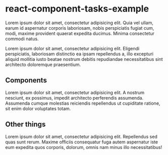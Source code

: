 # react-component-tasks-example

Lorem ipsum dolor sit amet, consectetur adipisicing elit. Quia vel ullam, earum id aspernatur corporis laboriosam, nobis perspiciatis fugiat cum, modi, maxime provident quaerat expedita ducimus. Minima consectetur commodi natus.

Lorem ipsum dolor sit amet, consectetur adipisicing elit. Eligendi perspiciatis, laboriosam distinctio ea ipsam repellendus a, illo excepturi aliquid mollitia iusto beatae nostrum debitis repudiandae necessitatibus sint architecto doloremque praesentium.

## Components

Lorem ipsum dolor sit amet, consectetur adipisicing elit. A nostrum nesciunt, ex possimus, impedit architecto perferendis assumenda. Assumenda cumque molestias reiciendis repellendus ut cupiditate ratione, sit enim dolor voluptates totam.

<!-- react-components-docs -->

## Other things

Lorem ipsum dolor sit amet, consectetur adipisicing elit. Repellendus sed quas sunt rerum. Maxime officiis consequatur fuga autem aspernatur iste eum expedita quos corporis, dolorum, omnis nam minus illo necessitatibus!